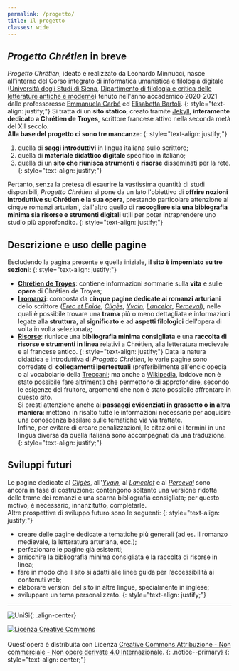 ```yaml
---
permalink: /progetto/
title: Il progetto
classes: wide
---
```


## *Progetto Chrétien* in breve

*Progetto Chrétien*, ideato e realizzato da Leonardo Minnucci, nasce all'interno del Corso integrato di informatica umanistica e filologia digitale ([Università degli Studi di Siena](https://www.unisi.it/ "Visita il sito dell'UniSi"), [Dipartimento di filologia e critica delle letterature antiche e moderne](https://www.dfclam.unisi.it/it "Visita il sito del DFCLAM")) tenuto nell'anno accademico 2020-2021 dalle professoresse [Emmanuela Carbé](https://www.dfclam.unisi.it/it/dipartimento/persone/docenti-contratto/carbe-emmanuela "Visita la pagina della prof.ssa Carbé") ed [Elisabetta Bartoli](https://www.dfclam.unisi.it/it/dipartimento/persone/docenti-ordinari-associati-ricercatori/bartoli-elisabetta "Visita la pagina della prof.ssa Bartoli").
{: style="text-align: justify;"}
Si tratta di un **sito statico**, creato tramite [Jekyll](https://jekyllrb.com/ "Visita il sito di Jekyll"), **interamente dedicato a Chrétien de Troyes**, scrittore francese attivo nella seconda metà del XII secolo. <br />
**Alla base del progetto ci sono tre mancanze**:
{: style="text-align: justify;"}
1. quella di **saggi introduttivi** in lingua italiana sullo scrittore; 
2. quella di **materiale didattico digitale** specifico in italiano;
3. quella di un **sito che riunisca strumenti e risorse** disseminati per la rete. <br />
{: style="text-align: justify;"}

Pertanto, senza la pretesa di esaurire la vastissima quantità di studi disponibili, *Progetto Chrétien* si pone da un lato l'obiettivo di 
**offrire nozioni introduttive su Chrétien e la sua opera**, prestando particolare attenzione ai cinque romanzi arturiani, dall'altro quello di 
**raccogliere sia una bibiografia minima sia risorse e strumenti digitali** utili per poter intraprendere uno studio più approfondito.
{: style="text-align: justify;"}


## Descrizione e uso delle pagine

Escludendo la pagina presente e quella iniziale, **il sito è imperniato su tre sezioni**:
{: style="text-align: justify;"}
- [**Chrétien de Troyes**](/progettochretien/chretien/ "Visita la pagina dedicata a Chrétien de Troyes"): contiene informazioni sommarie sulla **vita** e sulle **opere** di Chrétien de Troyes;
- [**I romanzi**](/progettochretien/erec/ "Visita la pagina dedicata all'Erec et Enide"): composta da **cinque pagine dedicate ai romanzi arturiani** dello scrittore ([*Erec et Enide*](/progettochretien/erec/ "Visita la pagina dedicata all'Erec et Enide"), [*Cligès*](/progettochretien/cliges/ "Visita la pagina dedicata al Cligès"), [*Yvain*](/progettochretien/yvain/ "Visita la pagina dedicata all'Yvain"), [*Lancelot*](/progettochretien/lancelot/ "Visita la pagina dedicata al Lancelot"), [*Perceval*](/progettochretien/perceval/ "Visita la pagina dedicata al Perceval")), nelle quali è possibile trovare una **trama** più o meno dettagliata e informazioni legate alla **struttura**, al **significato** e ad **aspetti filologici** dell'opera di volta in volta selezionata;
- [**Risorse**](/progettochretien/risorse/ "Visita la pagina dedicata alle risorse"): riunisce una **bibliografia minima consigliata** e una **raccolta di risorse e strumenti in linea** relativi a Chrétien, alla letteratura medievale e al francese antico.
{: style="text-align: justify;"}
Data la natura didattica e introduttiva di *Progetto Chrétien*, le varie pagine sono corredate di **collegamenti ipertestuali** (preferibilmente all'enciclopedia o al vocabolario della [Treccani](https://www.treccani.it/ "Visita il sito della Treccani"); ma anche a [Wikipedia](https://it.wikipedia.org/wiki/Pagina_principale "Visita il sito di Wikipedia"), laddove non è stato possibile fare altrimenti) che permettono di approfondire, secondo le esigenze del fruitore, argomenti che non è stato possibile affrontare in questo sito. <br />
Si presti attenzione anche ai **passaggi evidenziati in grassetto o in altra maniera**: mettono in risalto tutte le informazioni necessarie per acquisire una conoscenza basilare sulle tematiche via via trattate. <br />
Infine, per evitare di creare penalizzazioni, le citazioni e i termini in una lingua diversa da quella italiana sono accompagnati da una traduzione. <br />
{: style="text-align: justify;"}


## Sviluppi futuri

Le pagine dedicate al [*Cligès*](/progettochretien/cliges/ "Visita la pagina dedicata al Cligès"), all'[*Yvain*](/progettochretien/yvain/ "Visita la pagina dedicata all'Yvain"), al [*Lancelot*](/progettochretien/lancelot/ "Visita la pagina dedicata al Lancelot") e al [*Perceval*](/progettochretien/perceval/ "Visita la pagina dedicata al Perceval")
sono ancora in fase di costruzione: contengono soltanto una versione ridotta delle trame dei romanzi e una scarna bibliografia consigliata; per questo motivo, è necessario, innanzitutto, completarle. <br />
Altre prospettive di sviluppo futuro sono le seguenti:
{: style="text-align: justify;"}
- creare delle pagine dedicate a tematiche più generali (ad es. il romanzo medievale, la letteratura arturiana, ecc.);
- perfezionare le pagine già esistenti;
- arricchire la bibliografia minima consigliata e la raccolta di risorse in linea;
- fare in modo che il sito si adatti alle linee guida per l’accessibilità ai contenuti web;
- elaborare versioni del sito in altre lingue, specialmente in inglese;
- sviluppare un tema personalizzato.
{: style="text-align: justify;"}


<hr>

![UniSi](/progettochretien/assets/images/logo.jpg){: .align-center}

<a rel="license" href="http://creativecommons.org/licenses/by-nc-nd/4.0/"><img alt="Licenza Creative Commons" style="border-width:0" src="https://i.creativecommons.org/l/by-nc-nd/4.0/88x31.png" /></a><br /><br />
Quest'opera è distribuita con Licenza <a rel="license" href="http://creativecommons.org/licenses/by-nc-nd/4.0/">Creative Commons Attribuzione - Non commerciale - Non opere derivate 4.0 Internazionale</a>.
{: .notice--primary}
{: style="text-align: center;"}